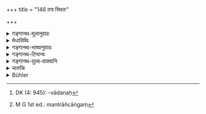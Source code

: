 +++
title = "146 तत्र स्थितः"

+++

<details><summary>गङ्गानथ-मूलानुवादः</summary>

Staying there, he shall welcome all his subjects and then send them away. Having sent off all the people, he shall take counsel with his minister.—(146)
</details>

<details><summary>मेधातिथिः</summary>

**तत्र** तस्यां सभायां **स्थितः प्रजाः** दर्शनार्थम् आगताः **प्रतिनन्द्य** यथार्हसंभाषणेक्षणाभ्युत्थानाभिवादनैर्[^१६१] हर्षयित्वा **विसर्जयेत्** यथागतम् अनुजानीयात् । ततो विसर्जितेषु तेषु **मन्त्रयेत् सह मन्त्रिभिः** किं कर्तव्यम् इति । स्वपरराष्ट्रगतकर्तव्यतानिरूपणं मन्त्रपञ्चाङ्गं[^१६२] धर्शयिष्यते ॥ ७.१४६ ॥


[^१६२]:
     M G 1st ed.: mantrāñcāṅgaṃ


[^१६१]:
     DK (4: 945): -vādanaḥ
</details>

<details><summary>गङ्गानथ-भाष्यानुवादः</summary>

‘There’—in that hall—‘*staying*’,—‘*he shall welcome*’— gratify with proper forms of address, looks, marks of respect and salutation—‘*the subjects*’— who happen to come to see him,—‘*and then send them away*’,—permit them to go as they had come.

Then, often the people have been sent off, ‘*he shall take counsel with his ministers*’,—discussing what should be done in connection with matters relating to his own kingdom and that of other Kings. The five requisites of ‘Counsel’ are now described.

Those requisites of ‘counsel’ are as follows:—The means of undertaking a project, (2) the supply of men and material, (3) due apportionment of place and time, (4) remedy for miscarriage, and (5) success of the project.

What the verse means is that the King shall not trespass upon the time for listening to the prayers of the people. It is possible that the sitting of the council may be prolonged; and of this he shall not apeak to the men; he shall keep his counsel secret.—(146)
</details>

<details><summary>गङ्गानथ-टिप्पन्यः</summary>

This verse is quoted in *Parāśaramādhava* (Ācāra, p. 410);—in
*Vīramitroday* (Rājanīti, p. 159), which explains ‘*tatra*’ as ‘in the
Court’;—and in *Smṛticandrikā* (Vyavahāra, p. 61).
</details>

<details><summary>गङ्गानथ-तुल्य-वाक्यानि</summary>

*Viṣṇudharmottara* (Vīramitrodaya-Rājanīti, p. 158).—‘Then, being
announced by the gate-keeper, he shall see the Brāhmaṇa, councillors and ministers and the people seated in the court. Then he shall listen to the histories for a little while and then look into the suits of the suitors.’

*Bṛhaspati* (Vīramitrodaya-Rājanīti, p. 158).—‘In the forenoon, seated
in the Court, he shall see the aged men, the ministers and his dependants and also the gods; thereafter he shall listen to the law-scriptures.’
</details>

<details><summary>भारुचिः</summary>

**मन्त्रि]भिः सह** । नित्यवृत्तं राज्ञः श्लोकद्वयेनोच्यते ॥ ७.१४५–४६ ॥
</details>

<details><summary>Bühler</summary>

146	Tarrying there, he shall gratify all subjects (who come to see him by a kind reception) and afterwards dismiss them; having dismissed his subjects, he shall take counsel with his ministers.
</details>
